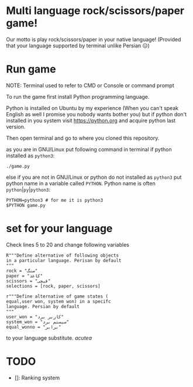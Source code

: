 # Multi language rock/scissors/paper game!
Our motto is play rock/scissors/paper in your native language!
(Provided that your language supported by terminal unlike Persian 😑)

# Run game
NOTE: Terminal used to refer to CMD or Console or command prompt

To run the game first install Python programming language.

Python is installed on Ubuntu by my experience (When you can't speak English as well I promise you nobody wants bother you)
but if python don't installed in you system visit <https://python.org> and acquire python last version.

Then open terminal and go to where you cloned this repository.

as you are in GNU/Linux put following command in terminal if python installed as `python3`:
```
./game.py
```
else if you are not in GNU/Linux or python do not installed as `python3` put python name in a variable called `PYTHON`. Python name is often `python`|`py`|`python3`:
```
PYTHON=python3 # for me it is python3
$PYTHON game.py
```

# set for your language
Check lines 5 to 20 and change following variables
```
R"""Define alternative of following objects
in a particular language. Perisan by default
"""
rock = "سنگ"
paper = "کاغذ"
scissors = "قیچی"
selections = [rock, paper, scissors]

r"""Define alternative of game states (
equal,user won, system won) in a specifc
language. Persian by default
"""
user_won = "کاربر برد"
system_won = "سیستم برد"
equal_wonno = "برابر"
```
to your language substitute.
$acute{a}$

TODO
=====
- []: Ranking system
